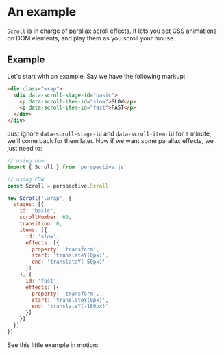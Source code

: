 # An example

`Scroll` is in charge of parallax scroll effects. It lets you set CSS animations on DOM elements, and play them as you scroll your mouse.

## Example
Let's start with an example. Say we have the following markup:

```html
<div class="wrap">
  <div data-scroll-stage-id="basic">
    <p data-scroll-item-id="slow">SLOW</p>
    <p data-scroll-item-id="fast">FAST</p>
  </div>
</div>
```

Just ignore `data-scroll-stage-id` and `data-scroll-item-id` for a minute, we'll come back for them later. Now if we want some parallax effects, we just need to:

```javascript
// using npm
import { Scroll } from 'perspective.js'

// using CDN
const Scroll = perspective.Scroll

new Scroll('.wrap', {
  stages: [{
    id: 'basic',
    scrollNumber: 60,
    transition: 0,
    items: [{
      id: 'slow',
      effects: [{
        property: 'transform',
        start: 'translateY(0px)',
        end: 'translateY(-50px)'
      }]
    }, {
      id: 'fast',
      effects: [{
        property: 'transform',
        start: 'translateY(0px)',
        end: 'translateY(-180px)'
      }]
    }]
  }]
})
```

See this little example in motion:

<script async src="//jsfiddle.net/leopoldthecuber/tqeakbsm/embed/result/"></script>